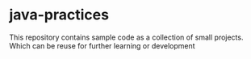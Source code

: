 # java-practices
This repository contains sample code as a collection of small projects. Which can be reuse for further learning or development
